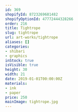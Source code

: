 ```yaml
---
id: 369
shopifyId: 8723269681482
shopifyOptionId: 47772444328266
order: 216
title: Tightrope
slug: tightrope
url: art-works/tightrope
aliases: []
categories:
- shibari
- graphics
inStock: true
isVisible: true
height: 30
width: 21
date: 2019-01-01T00:00:00Z
materials:
- ink
- paper
price: 250
mainImage: tightrope.jpg
---
```

